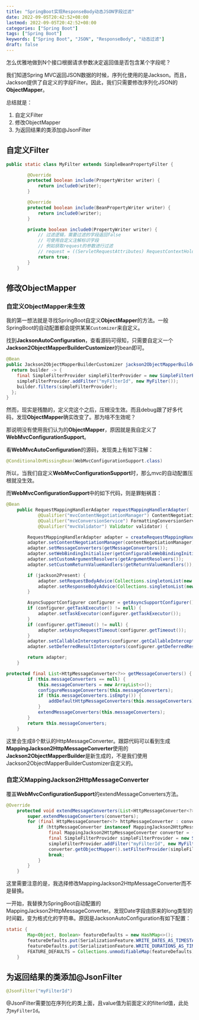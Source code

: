 ```yaml
---
title: "SpringBoot实现ResponseBody动态JSON字段过滤"
date: 2022-09-05T20:42:52+08:00
lastmod: 2022-09-05T20:42:52+08:00
categories: ["Spring Boot"]
tags: ["Spring Boot"]
keywords: ["Spring Boot", "JSON", "ResponseBody", "动态过滤"]
draft: false
---
```


怎么优雅地做到N个接口根据请求参数决定返回值是否包含某个字段呢？

<!--more-->

我们知道Spring MVC返回JSON数据的时候，序列化使用的是Jackson。而且，Jackson提供了自定义的字段Filter。因此，我们只需要修改序列化JSON的**ObjectMapper**。

总结就是：

1. 自定义Filter
2. 修改ObjectMapper
3. 为返回结果的类添加@JsonFilter

## 自定义Filter

```java
public static class MyFilter extends SimpleBeanPropertyFilter {

        @Override
        protected boolean include(PropertyWriter writer) {
            return include0(writer);
        }

        @Override
        protected boolean include(BeanPropertyWriter writer) {
            return include0(writer);
        }

        private boolean include0(PropertyWriter writer) {
            // 过滤逻辑，需要过滤的字段返回false
            // 可使用自定义注解标识字段
            // 例如获取request的参数进行过滤
            // request = ((ServletRequestAttributes) RequestContextHolder.currentRequestAttributes()).getRequest();
          	return true;
        }
    }
```



## 修改ObjectMapper

### 自定义ObjectMapper未生效

我的第一想法就是寻找SpringBoot自定义**ObjectMapper**的方法。一般SpringBoot的自动配置都会提供某某`Customizer`来自定义。

找到**JacksonAutoConfiguration**，查看源码可得知，只需要自定义一个**Jackson2ObjectMapperBuilderCustomizer**的bean即可。

```java
@Bean
public Jackson2ObjectMapperBuilderCustomizer jackson2ObjectMapperBuilderCustomizer() {
  return builder -> {
    final SimpleFilterProvider simpleFilterProvider = new SimpleFilterProvider();
    simpleFilterProvider.addFilter("myFilterId", new MyFilter());
    builder.filters(simpleFilterProvider);
  };
}
```

然而，现实是残酷的，定义完这个之后，压根没生效。而且debug跟了好多代码，发现**ObjectMapper**确实改变了。那为啥不生效呢？

那说明没有使用我们认为的**ObjectMapper**，原因就是我自定义了**WebMvcConfigurationSupport**。

看**WebMvcAutoConfiguration**的源码，发现类上有如下注解：

```java
@ConditionalOnMissingBean(WebMvcConfigurationSupport.class)
```

所以，当我们自定义**WebMvcConfigurationSupport**时，那么mvc的自动配置压根就没生效。

而**WebMvcConfigurationSupport**中的如下代码，则是罪魁祸首：

```java
@Bean
	public RequestMappingHandlerAdapter requestMappingHandlerAdapter(
			@Qualifier("mvcContentNegotiationManager") ContentNegotiationManager contentNegotiationManager,
			@Qualifier("mvcConversionService") FormattingConversionService conversionService,
			@Qualifier("mvcValidator") Validator validator) {

		RequestMappingHandlerAdapter adapter = createRequestMappingHandlerAdapter();
		adapter.setContentNegotiationManager(contentNegotiationManager);
		adapter.setMessageConverters(getMessageConverters());
		adapter.setWebBindingInitializer(getConfigurableWebBindingInitializer(conversionService, validator));
		adapter.setCustomArgumentResolvers(getArgumentResolvers());
		adapter.setCustomReturnValueHandlers(getReturnValueHandlers());

		if (jackson2Present) {
			adapter.setRequestBodyAdvice(Collections.singletonList(new JsonViewRequestBodyAdvice()));
			adapter.setResponseBodyAdvice(Collections.singletonList(new JsonViewResponseBodyAdvice()));
		}

		AsyncSupportConfigurer configurer = getAsyncSupportConfigurer();
		if (configurer.getTaskExecutor() != null) {
			adapter.setTaskExecutor(configurer.getTaskExecutor());
		}
		if (configurer.getTimeout() != null) {
			adapter.setAsyncRequestTimeout(configurer.getTimeout());
		}
		adapter.setCallableInterceptors(configurer.getCallableInterceptors());
		adapter.setDeferredResultInterceptors(configurer.getDeferredResultInterceptors());

		return adapter;
	}
```

```java
protected final List<HttpMessageConverter<?>> getMessageConverters() {
		if (this.messageConverters == null) {
			this.messageConverters = new ArrayList<>();
			configureMessageConverters(this.messageConverters);
			if (this.messageConverters.isEmpty()) {
				addDefaultHttpMessageConverters(this.messageConverters);
			}
			extendMessageConverters(this.messageConverters);
		}
		return this.messageConverters;
	}
```

这里会生成8个默认的HttpMessageConverter。跟踪代码可以看到生成**MappingJackson2HttpMessageConverter**使用的**Jackson2ObjectMapperBuilder**是新生成的，不是我们使用Jackson2ObjectMapperBuilderCustomizer自定义的。

### 自定义MappingJackson2HttpMessageConverter

覆盖**WebMvcConfigurationSupport**的extendMessageConverters方法。

```java
@Override
    protected void extendMessageConverters(List<HttpMessageConverter<?>> converters) {
        super.extendMessageConverters(converters);
        for (final HttpMessageConverter<?> httpMessageConverter : converters) {
            if (httpMessageConverter instanceof MappingJackson2HttpMessageConverter) {
                final MappingJackson2HttpMessageConverter converter = (MappingJackson2HttpMessageConverter) httpMessageConverter;
                final SimpleFilterProvider simpleFilterProvider = new SimpleFilterProvider();
                simpleFilterProvider.addFilter("myFilterId", new MyFilter());
                converter.getObjectMapper().setFilterProvider(simpleFilterProvider);
                break;
            }
        }
    }
```



这里需要注意的是，我选择修改MappingJackson2HttpMessageConverter而不是替换。

一开始，我替换为SpringBoot自动配置的MappingJackson2HttpMessageConverter。发现Date字段由原来的long类型的时间戳，变为格式化的字符串。原因是JacksonAutoConfiguration有如下配置：

```java
static {
		Map<Object, Boolean> featureDefaults = new HashMap<>();
		featureDefaults.put(SerializationFeature.WRITE_DATES_AS_TIMESTAMPS, false);
		featureDefaults.put(SerializationFeature.WRITE_DURATIONS_AS_TIMESTAMPS, false);
		FEATURE_DEFAULTS = Collections.unmodifiableMap(featureDefaults);
	}
```

## 为返回结果的类添加@JsonFilter

```java
@JsonFilter("myFilterId")
```

@JsonFilter需要加在序列化的类上面，且value值为前面定义的filterId值，此处为`myFilterId`。
